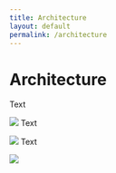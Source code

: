 ```yaml
---
title: Architecture
layout: default
permalink: /architecture
---
```


# Architecture

Text

![](figures/guidelines/design1.png)
Text

![](figures/guidelines/design2.png)
Text

![](figures/guidelines/design3.png)
